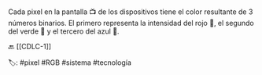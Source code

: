 Cada pixel en la pantalla 📺 de los dispositivos tiene el color resultante de 3 números binarios. El primero representa la intensidad del rojo 🐙, el segundo del verde 🐊 y el tercero del azul 🦕. 

🔙 [[CDLC-1]]

🏷️: #pixel #RGB #sistema #tecnología 